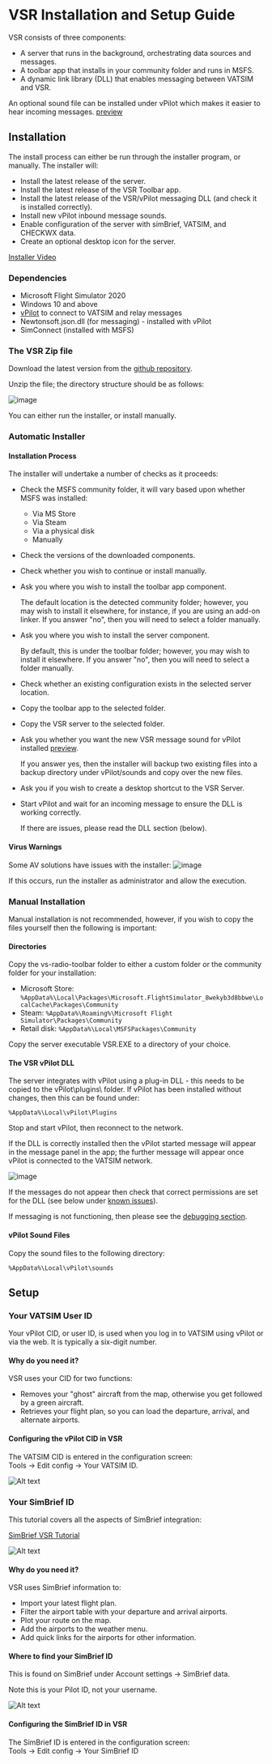 # VSR Installation and Setup Guide

VSR consists of three components:

*   A server that runs in the background, orchestrating data sources and messages.
*   A toolbar app that installs in your community folder and runs in MSFS.
*   A dynamic link library (DLL) that enables messaging between VATSIM and VSR.

An optional sound file can be installed under vPilot which makes it easier to hear incoming messages. [preview](https://youtu.be/JVm2Azv1CiQ)

## Installation

The install process can either be run through the installer program, or manually. The installer will:

*   Install the latest release of the server.
*   Install the latest release of the VSR Toolbar app.
*   Install the latest release of the VSR/vPilot messaging DLL (and check it is installed correctly).
*   Install new vPilot inbound message sounds.
*   Enable configuration of the server with simBrief, VATSIM, and CHECKWX data.
*   Create an optional desktop icon for the server.

[Installer Video](https://www.youtube.com/watch?v=dQLiLrA36kM&list=PLPLro718J3Ka5t9TzFSH_9cL2-bKV70zh)

### Dependencies

*   Microsoft Flight Simulator 2020
*   Windows 10 and above
*   [vPilot](https://vpilot.rosscarlson.dev/) to connect to VATSIM and relay messages
*   Newtonsoft.json.dll (for messaging) - installed with vPilot
*   SimConnect (installed with MSFS)

### The VSR Zip file

Download the latest version from the [github repository](https://github.com/daveblackuk/VSR/releases/tag/VSR).

Unzip the file; the directory structure should be as follows:

![image](https://user-images.githubusercontent.com/4178804/211212976-09aa0e50-54db-4c63-bec0-7e6e6ac29eb3.png)

You can either run the installer, or install manually.

### Automatic Installer

#### Installation Process

The installer will undertake a number of checks as it proceeds:

*   Check the MSFS community folder, it will vary based upon whether MSFS was installed:
    *   Via MS Store
    *   Via Steam
    *   Via a physical disk
    *   Manually
*   Check the versions of the downloaded components.
*   Check whether you wish to continue or install manually.
*   Ask you where you wish to install the toolbar app component.

    The default location is the detected community folder; however, you may wish to install it elsewhere, for instance, if you are using an add-on linker. If you answer "no", then you will need to select a folder manually.

*   Ask you where you wish to install the server component.

    By default, this is under the toolbar folder; however, you may wish to install it elsewhere. If you answer "no", then you will need to select a folder manually.

*   Check whether an existing configuration exists in the selected server location.
*   Copy the toolbar app to the selected folder.
*   Copy the VSR server to the selected folder.
*   Ask you whether you want the new VSR message sound for vPilot installed [preview](https://youtu.be/JVm2Azv1CiQ).

    If you answer yes, then the installer will backup two existing files into a backup directory under vPilot/sounds and copy over the new files.

*   Ask you if you wish to create a desktop shortcut to the VSR Server.
*   Start vPilot and wait for an incoming message to ensure the DLL is working correctly.

    If there are issues, please read the DLL section (below).

#### Virus Warnings

Some AV solutions have issues with the installer: ![image](https://user-images.githubusercontent.com/4178804/209872578-79477307-869d-4743-8cb9-7182a85ac571.png)

If this occurs, run the installer as administrator and allow the execution.

### Manual Installation

Manual installation is not recommended, however, if you wish to copy the files yourself then the following is important:

#### Directories

Copy the vs-radio-toolbar folder to either a custom folder or the community folder for your installation:

*   Microsoft Store: `%AppData%\Local\Packages\Microsoft.FlightSimulator_8wekyb3d8bbwe\LocalCache\Packages\Community`
*   Steam: `%AppData%\Roaming%\Microsoft Flight Simulator\Packages\Community`
*   Retail disk: `%AppData%\Local\MSFSPackages\Community`

Copy the server executable VSR.EXE to a directory of your choice.

#### The VSR vPilot DLL

The server integrates with vPilot using a plug-in DLL - this needs to be copied to the vPilot\plugins\ folder. If vPilot has been installed without changes, then this can be found under:

`%AppData%\Local\vPilot\Plugins`

Stop and start vPilot, then reconnect to the network.

If the DLL is correctly installed then the vPilot started message will appear in the message panel in the app; the further message will appear once vPilot is connected to the VATSIM network.

![image](https://user-images.githubusercontent.com/4178804/178728005-8896a6d1-e1b6-4570-bd8c-c8124dbff899.png)

If the messages do not appear then check that correct permissions are set for the DLL (see below under [known issues](#known-issues)).

If messaging is not functioning, then please see the [debugging section](#how-to-debug).

#### vPilot Sound Files

Copy the sound files to the following directory:

`%AppData%\Local\vPilot\sounds`

## Setup

### Your VATSIM User ID

Your vPilot CID, or user ID, is used when you log in to VATSIM using vPilot or via the web. It is typically a six-digit number.

#### Why do you need it?

VSR uses your CID for two functions:

*   Removes your "ghost" aircraft from the map, otherwise you get followed by a green aircraft.
*   Retrieves your flight plan, so you can load the departure, arrival, and alternate airports.

#### Configuring the vPilot CID in VSR

The VATSIM CID is entered in the configuration screen:  
Tools -> Edit config -> Your VATSIM ID.

![Alt text](images/config-vatsim-cid.png)

### Your SimBrief ID

This tutorial covers all the aspects of SimBrief integration:

[SimBrief VSR Tutorial](https://www.youtube.com/watch?v=q0iAoEC4zIU)

![Alt text](images/SB2.png)

#### Why do you need it?

VSR uses SimBrief information to:

*   Import your latest flight plan.
*   Filter the airport table with your departure and arrival airports.
*   Plot your route on the map.
*   Add the airports to the weather menu.
*   Add quick links for the airports for other information.

#### Where to find your SimBrief ID

This is found on SimBrief under Account settings -> SimBrief data.

Note this is your Pilot ID, not your username.

![Alt text](images/sb-1.png)

#### Configuring the SimBrief ID in VSR

The SimBrief ID is entered in the configuration screen:  
Tools -> Edit config -> Your SimBrief ID
